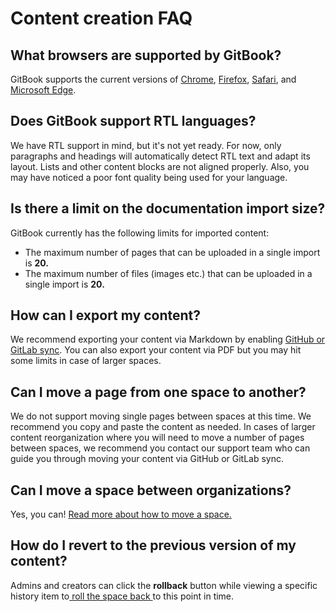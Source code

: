 # Content creation FAQ

## What browsers are supported by GitBook?

GitBook supports the current versions of [Chrome](https://www.google.com/chrome/), [Firefox](http://www.mozilla.org/firefox/), [Safari](http://www.apple.com/safari/), and [Microsoft Edge](https://www.microsoft.com/en-us/windows/microsoft-edge).

## Does GitBook support RTL languages?

We have RTL support in mind, but it's not yet ready. For now, only paragraphs and headings will automatically detect RTL text and adapt its layout. Lists and other content blocks are not aligned properly. Also, you may have noticed a poor font quality being used for your language.

## Is there a limit on the documentation import size?

GitBook currently has the following limits for imported content:

* The maximum number of pages that can be uploaded in a single import is **20.**
* The maximum number of files (images etc.) that can be uploaded in a single import is **20.**

## **How can I export my content?**

We recommend exporting your content via Markdown by enabling [GitHub or GitLab sync](../integrations/git-sync/). You can also export your content via PDF but you may hit some limits in case of larger spaces.&#x20;

## Can I move a page from one space to another?&#x20;

We do not support moving single pages between spaces at this time. We recommend you copy and paste the content as needed. In cases of larger content reorganization where you will need to move a number of pages between spaces, we recommend you contact our support team who can guide you through moving your content via GitHub or GitLab sync.&#x20;

## Can I move a space between organizations?

Yes, you can!  [Read more about how to move a space. ](content-structure/what-is-a-space.md#move-a-space)

## How do I revert to the previous version of my content?&#x20;

Admins and creators can click the **rollback** button while viewing a specific history item to[ roll the space back ](activity-history.md#rolling-back-to-a-previous-version)to this point in time.&#x20;
